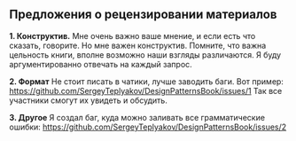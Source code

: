 ## Предложения о рецензировании материалов

**1. Конструктив.**
Мне очень важно ваше мнение, и если есть что сказать, говорите. Но мне важен конструктив. Помните, что важна цельность книги, вполне возможно наши взгляды различаются.
Я буду аргументированно отвечать на каждый запрос.

**2. Формат**
Не стоит писать в чатики, лучше заводить баги. Вот пример: https://github.com/SergeyTeplyakov/DesignPatternsBook/issues/1
Так все участники смогут их увидеть и обсудить.

**3. Другое**
Я создал баг, куда можно заливать все грамматические ошибки: https://github.com/SergeyTeplyakov/DesignPatternsBook/issues/2
